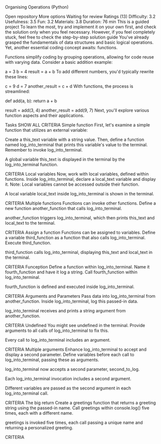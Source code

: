 Organising Operations (Python)

Open repository
More options
Waiting for review
Ratings (13)
Difficulty:
3.2
Usefulness:
3.5
Fun:
3.2
Materials:
3.8
Duration:
 76 min
This is a guided project
To learn the most, try and implement it on your own first, and check the solution only when you feel necessary. However, if you feel completely stuck, feel free to check the step-by-step solution guide
You've already grasped the fundamentals of data structures and basic logical operations. Yet, another essential coding concept awaits: functions.

Functions simplify coding by grouping operations, allowing for code reuse with varying data. Consider a basic addition example:

a = 3
b = 4
result = a + b
To add different numbers, you'd typically rewrite these lines:

c = 9
d = 7
another_result = c + d
With functions, the process is streamlined:

def add(a, b):
    return a + b

result = add(3, 4)
another_result = add(9, 7)
Next, you'll explore various function aspects and their applications.

Tasks
SHOW ALL CRITERIA
Simple function
First, let's examine a simple function that utilizes an external variable:

Create a this_text variable with a string value. Then, define a function named log_into_terminal that prints this variable's value to the terminal. Remember to invoke log_into_terminal.

A global variable this_text is displayed in the terminal by the log_into_terminal function.

CRITERIA
Local variables
Now, work with local variables, defined within functions. Inside log_into_terminal, declare a local_text variable and display it. Note: Local variables cannot be accessed outside their function.

A local variable local_text inside log_into_terminal is shown in the terminal.

CRITERIA
Multiple functions
Functions can invoke other functions. Define a new function another_function that calls log_into_terminal.

another_function triggers log_into_terminal, which then prints this_text and local_text to the terminal.

CRITERIA
Assign a function
Functions can be assigned to variables. Define a variable third_function as a function that also calls log_into_terminal. Execute third_function.

third_function calls log_into_terminal, displaying this_text and local_text in the terminal.

CRITERIA
Funception
Define a function within log_into_terminal. Name it fourth_function and have it log a string. Call fourth_function within log_into_terminal.

fourth_function is defined and executed inside log_into_terminal.

CRITERIA
Arguments and Parameters
Pass data into log_into_terminal from another_function. Inside log_into_terminal, log this passed-in data.

log_into_terminal receives and prints a string argument from another_function.

CRITERIA
Undefined
You might see undefined in the terminal. Provide arguments to all calls of log_into_terminal to fix this.

Every call to log_into_terminal includes an argument.

CRITERIA
Multiple arguments
Enhance log_into_terminal to accept and display a second parameter. Define variables before each call to log_into_terminal, passing these as arguments.

log_into_terminal now accepts a second parameter, second_to_log.

Each log_into_terminal invocation includes a second argument.

Different variables are passed as the second argument in each log_into_terminal call.

CRITERIA
The big return
Create a greetings function that returns a greeting string using the passed-in name. Call greetings within console.log() five times, each with a different name.

greetings is invoked five times, each call passing a unique name and returning a personalized greeting.

CRITERIA


